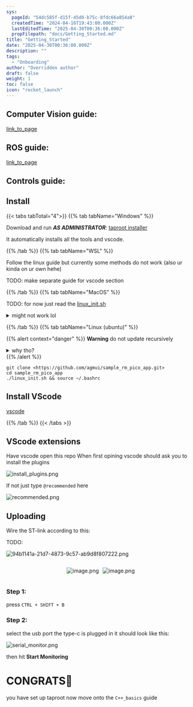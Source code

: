 ```yaml
---
sys:
  pageId: "54dc585f-d15f-45d0-b75c-8fdc66a854a8"
  createdTime: "2024-04-16T19:43:00.000Z"
  lastEditedTime: "2025-04-30T00:36:00.000Z"
  propFilepath: "docs/Getting_Started.md"
title: "Getting_Started"
date: "2025-04-30T00:36:00.000Z"
description: ""
tags:
  - "Onboarding"
author: "Overridden author"
draft: false
weight: 1
toc: false
icon: "rocket_launch"
---
```


## Computer Vision guide:

[link_to_page](86d45bc0-388b-4d26-8848-44f255f73d0e)

## ROS guide:

[link_to_page](3c76c1de-ec8f-46d6-8b0a-294005edc2d5)

## Controls guide:

## Install

{{< tabs tabTotal="4">}}
{{% tab tabName="Windows" %}}

Download and run _**AS ADMINISTRATOR**_: [taproot installer](https://github.com/Thornbots/TeachingFreshies/releases/tag/1.0)

It automatically installs all the tools and vscode.

{{% /tab %}}
{{% tab tabName="WSL" %}}

Follow the linux guide but currently some methods do not work (also ur kinda on ur own hehe)

TODO: make separate guide for vscode section

{{% /tab %}}
{{% tab tabName="MacOS" %}}

TODO: for now just read the [linux_init.sh](https://github.com/agmui/sample_rm_pico_app/blob/main/linux_init.sh)

<details>
<summary>might not work lol</summary>

`brew install libusb pkg-config`

Next install: [vscode](https://code.visualstudio.com/Download)

</details>

{{% /tab %}}
{{% tab tabName="Linux (ubuntu)" %}}

{{% alert context="danger" %}}
**Warning** do not update recursively
<details>
<summary>why tho?</summary>
There are some submodules that may go on for a while (like tinyusb) and I highly
recommend you don't need to get them.
If you want to see what submodules I update just look in `linux_init.sh`
</details>
{{% /alert %}}

```shell
git clone <https://github.com/agmui/sample_rm_pico_app.git>
cd sample_rm_pico_app
./linux_init.sh && source ~/.bashrc
```

## Install VScode

[vscode](https://code.visualstudio.com/Download)

{{% /tab %}}
{{< /tabs >}}

## VScode extensions

Have vscode open this repo
When first opining vscode should ask you to install the plugins

![install_plugins.png](https://prod-files-secure.s3.us-west-2.amazonaws.com/d518164a-d88e-44d1-a4ee-3adb3bd8bce0/89bd30f0-1825-4e77-867b-0a41ce370880/install_plugins.png?X-Amz-Algorithm=AWS4-HMAC-SHA256&X-Amz-Content-Sha256=UNSIGNED-PAYLOAD&X-Amz-Credential=ASIAZI2LB4665VM46KUE%2F20250505%2Fus-west-2%2Fs3%2Faws4_request&X-Amz-Date=20250505T200922Z&X-Amz-Expires=3600&X-Amz-Security-Token=IQoJb3JpZ2luX2VjEIz%2F%2F%2F%2F%2F%2F%2F%2F%2F%2FwEaCXVzLXdlc3QtMiJHMEUCIAjU9bq0YG7Gd2CEDDPQASbmzJrcQSYGG%2FWDDsFUc9JGAiEA8xCJRHBQN3CjIceTqeqy7LMMF7h30bvpigSAiK8hytQq%2FwMINRAAGgw2Mzc0MjMxODM4MDUiDCJNOSDBZWeNINQuLircA1KTe4MuK0TCBSu1mtzhhIJ5gxKdk84%2BrCeRieotaCeVWqQJ%2BH0qp%2ByCww%2BvWavote35iizSUPydsqpBDGRnoVOJknliUxLMsUPmLOFsSEBsB3q9ODTKTNAImKihZzFXtGavCtWJ3by1amjKJ9K4saOrm4ohEBG5DhagFMSitIbCmGkYdqbtwEE%2FIttY2enLy4ouBQyAge5U%2BVCMAErNvZVLgDEcEaa9ikobDD5AR3D0eOd%2FqYoEdGePTUrdC2cKNcDt%2F1vnxswtUZsI1yGL1c0np78ar%2Bx1AMyW9OkLTfVr1CqGWuGidz4%2BqPqkBJAsNZQuCJ9yAwEwM%2BV94%2Fvy12NphvgeZeVJArLyp49zyMHr1uw11B6IHkFOEWcD0%2FWrTnfF6606h4iAOH2wkJKzj21vaYz4pXZ0jGBS23WpZ2IIo9Dl%2FfPrcVYjheqduIfg8fdDBBEkPprKdfxl3Gg1BFOq3nzvXT2LqvwFSgTzSMEKSY17414fCBdMMFkRxgZyWARELBe6sczG6hhPPdTkUDuEc5cayynflnan6zIFT45TM0vZD7pfotqttWsgkF6BU2FjCT8onJ6au94F1NjY5A2wytmL7TQsHsNJ5rAAZgkvhdp5yhTyfxaKW3j6MJWy5MAGOqUB1VIhNQodWdqMFrTI%2FA9WShN1p3keb6OqO0mqnQiCtNOOhg2kynGFrbZC7qJFUb0e5ZMv1Rub56mD15ElkLICmrNQ66GlAUoyvzJgj1Bh3PXZ26e3UP94UOkFHgKqf1b606zcnXH%2BRl1xifht3msKkkvYHHHMKVJOkhz%2FCAlQqJEQ2iIDZ%2BVaV32E61hnYqoQe%2BQhcWFI4B6QVTCnHhujdAw%2F22au&X-Amz-Signature=388bcb393dd6d81375b5dd9aaa649d33417af7b83801a5b0fb8f9a1b20df9282&X-Amz-SignedHeaders=host&x-id=GetObject)

If not just type `@recommended` here  

![recommended.png](https://prod-files-secure.s3.us-west-2.amazonaws.com/d518164a-d88e-44d1-a4ee-3adb3bd8bce0/61e661e9-5d85-4dfc-be0d-8d2097a5e793/recommended.png?X-Amz-Algorithm=AWS4-HMAC-SHA256&X-Amz-Content-Sha256=UNSIGNED-PAYLOAD&X-Amz-Credential=ASIAZI2LB4665VM46KUE%2F20250505%2Fus-west-2%2Fs3%2Faws4_request&X-Amz-Date=20250505T200922Z&X-Amz-Expires=3600&X-Amz-Security-Token=IQoJb3JpZ2luX2VjEIz%2F%2F%2F%2F%2F%2F%2F%2F%2F%2FwEaCXVzLXdlc3QtMiJHMEUCIAjU9bq0YG7Gd2CEDDPQASbmzJrcQSYGG%2FWDDsFUc9JGAiEA8xCJRHBQN3CjIceTqeqy7LMMF7h30bvpigSAiK8hytQq%2FwMINRAAGgw2Mzc0MjMxODM4MDUiDCJNOSDBZWeNINQuLircA1KTe4MuK0TCBSu1mtzhhIJ5gxKdk84%2BrCeRieotaCeVWqQJ%2BH0qp%2ByCww%2BvWavote35iizSUPydsqpBDGRnoVOJknliUxLMsUPmLOFsSEBsB3q9ODTKTNAImKihZzFXtGavCtWJ3by1amjKJ9K4saOrm4ohEBG5DhagFMSitIbCmGkYdqbtwEE%2FIttY2enLy4ouBQyAge5U%2BVCMAErNvZVLgDEcEaa9ikobDD5AR3D0eOd%2FqYoEdGePTUrdC2cKNcDt%2F1vnxswtUZsI1yGL1c0np78ar%2Bx1AMyW9OkLTfVr1CqGWuGidz4%2BqPqkBJAsNZQuCJ9yAwEwM%2BV94%2Fvy12NphvgeZeVJArLyp49zyMHr1uw11B6IHkFOEWcD0%2FWrTnfF6606h4iAOH2wkJKzj21vaYz4pXZ0jGBS23WpZ2IIo9Dl%2FfPrcVYjheqduIfg8fdDBBEkPprKdfxl3Gg1BFOq3nzvXT2LqvwFSgTzSMEKSY17414fCBdMMFkRxgZyWARELBe6sczG6hhPPdTkUDuEc5cayynflnan6zIFT45TM0vZD7pfotqttWsgkF6BU2FjCT8onJ6au94F1NjY5A2wytmL7TQsHsNJ5rAAZgkvhdp5yhTyfxaKW3j6MJWy5MAGOqUB1VIhNQodWdqMFrTI%2FA9WShN1p3keb6OqO0mqnQiCtNOOhg2kynGFrbZC7qJFUb0e5ZMv1Rub56mD15ElkLICmrNQ66GlAUoyvzJgj1Bh3PXZ26e3UP94UOkFHgKqf1b606zcnXH%2BRl1xifht3msKkkvYHHHMKVJOkhz%2FCAlQqJEQ2iIDZ%2BVaV32E61hnYqoQe%2BQhcWFI4B6QVTCnHhujdAw%2F22au&X-Amz-Signature=b64534728f5bf5d3de9f5b3bf0677a6590eeaa48ebb8244b48214f2c114f0af7&X-Amz-SignedHeaders=host&x-id=GetObject)

## Uploading

Wire the ST-link according to this:

TODO:

![94b1141a-21d7-4873-9c57-ab9d8f807222.png](https://prod-files-secure.s3.us-west-2.amazonaws.com/d518164a-d88e-44d1-a4ee-3adb3bd8bce0/e5fad17d-ab82-4300-9f4c-505ab4b1202c/94b1141a-21d7-4873-9c57-ab9d8f807222.png?X-Amz-Algorithm=AWS4-HMAC-SHA256&X-Amz-Content-Sha256=UNSIGNED-PAYLOAD&X-Amz-Credential=ASIAZI2LB4665VM46KUE%2F20250505%2Fus-west-2%2Fs3%2Faws4_request&X-Amz-Date=20250505T200922Z&X-Amz-Expires=3600&X-Amz-Security-Token=IQoJb3JpZ2luX2VjEIz%2F%2F%2F%2F%2F%2F%2F%2F%2F%2FwEaCXVzLXdlc3QtMiJHMEUCIAjU9bq0YG7Gd2CEDDPQASbmzJrcQSYGG%2FWDDsFUc9JGAiEA8xCJRHBQN3CjIceTqeqy7LMMF7h30bvpigSAiK8hytQq%2FwMINRAAGgw2Mzc0MjMxODM4MDUiDCJNOSDBZWeNINQuLircA1KTe4MuK0TCBSu1mtzhhIJ5gxKdk84%2BrCeRieotaCeVWqQJ%2BH0qp%2ByCww%2BvWavote35iizSUPydsqpBDGRnoVOJknliUxLMsUPmLOFsSEBsB3q9ODTKTNAImKihZzFXtGavCtWJ3by1amjKJ9K4saOrm4ohEBG5DhagFMSitIbCmGkYdqbtwEE%2FIttY2enLy4ouBQyAge5U%2BVCMAErNvZVLgDEcEaa9ikobDD5AR3D0eOd%2FqYoEdGePTUrdC2cKNcDt%2F1vnxswtUZsI1yGL1c0np78ar%2Bx1AMyW9OkLTfVr1CqGWuGidz4%2BqPqkBJAsNZQuCJ9yAwEwM%2BV94%2Fvy12NphvgeZeVJArLyp49zyMHr1uw11B6IHkFOEWcD0%2FWrTnfF6606h4iAOH2wkJKzj21vaYz4pXZ0jGBS23WpZ2IIo9Dl%2FfPrcVYjheqduIfg8fdDBBEkPprKdfxl3Gg1BFOq3nzvXT2LqvwFSgTzSMEKSY17414fCBdMMFkRxgZyWARELBe6sczG6hhPPdTkUDuEc5cayynflnan6zIFT45TM0vZD7pfotqttWsgkF6BU2FjCT8onJ6au94F1NjY5A2wytmL7TQsHsNJ5rAAZgkvhdp5yhTyfxaKW3j6MJWy5MAGOqUB1VIhNQodWdqMFrTI%2FA9WShN1p3keb6OqO0mqnQiCtNOOhg2kynGFrbZC7qJFUb0e5ZMv1Rub56mD15ElkLICmrNQ66GlAUoyvzJgj1Bh3PXZ26e3UP94UOkFHgKqf1b606zcnXH%2BRl1xifht3msKkkvYHHHMKVJOkhz%2FCAlQqJEQ2iIDZ%2BVaV32E61hnYqoQe%2BQhcWFI4B6QVTCnHhujdAw%2F22au&X-Amz-Signature=a9fdbd0dad77e6cb44882069fc1f2c365660bc59431d020670e9539544a4c071&X-Amz-SignedHeaders=host&x-id=GetObject)

<div style="display: flex;flex-direction: row; column-gap:10px; max-width: 630px;justify-content: center;">
<div>

![image.png](https://prod-files-secure.s3.us-west-2.amazonaws.com/d518164a-d88e-44d1-a4ee-3adb3bd8bce0/210ecb78-1116-4d7b-b9b7-2292f66fa2c2/image.png?X-Amz-Algorithm=AWS4-HMAC-SHA256&X-Amz-Content-Sha256=UNSIGNED-PAYLOAD&X-Amz-Credential=ASIAZI2LB466XSR7ERF6%2F20250505%2Fus-west-2%2Fs3%2Faws4_request&X-Amz-Date=20250505T200925Z&X-Amz-Expires=3600&X-Amz-Security-Token=IQoJb3JpZ2luX2VjEIz%2F%2F%2F%2F%2F%2F%2F%2F%2F%2FwEaCXVzLXdlc3QtMiJGMEQCIHkmAXQkyYNYX9GF33evCXmhHAYwLgME5Ut1qI8CPGUIAiBC5ASJSgVy8ISPpE21CFn%2B30RkubrDnfyjxUuA%2FjtKair%2FAwg1EAAaDDYzNzQyMzE4MzgwNSIMLj%2BxfFxZBMj9k%2FrCKtwDevjkn%2BgPTUjgiZz9S7rlJKn8kPi2%2BDo%2BlrrEYsHGl%2F%2FwY8bKGWMpm9TfIrNgmVO%2BfM%2B5s28J%2BXJ42YjYfhqwdqBZC5vaFssrZ%2FTFpRD8oyyfIdiE8x9%2B8P22WANDH1OvbceSPT17%2FFij9dwHekK6ZR5jbUgTXAjzaohwA1%2BocYckW9vMGiQlKBuvD43upUdRYkkgImaLpXx46kDmxO4dpakhQ5p8AWZrratjNklaAE2IPe8N2gkr94WTkKLKU%2BE2zBRJWWcFrh5fAdJYhB2wg8yd1sx3XpnCOQuKn9chdSCi9XhHIL%2F9tLxvq0LPLmruDBOe8Qc0OMPct4C0ak5C4ti8PSGLMW3wQVRlrcFn3p2j%2FzsRorwQDgcloprWAN%2Fu2ijjpK6NPCAdkWTigxi2xTfxET1jcYXMMG1C5XesySf5T%2FXEgp5keoDY9%2B0gMS07%2B4N3eybAw22Z01ZIZA0ab4BH2FWRdBizJp68mbK%2B2qbBOFsJJUOqR0RnCRmMezlZufb0IZqYlLXjclVDdqhFHO9%2B%2FfzP50Oz%2F2BTmvybBJ35g5yPwLInYfk30no1RGXzLIfgYB30khmyW7wht%2BiG%2FTkqBCCWgjm56kAAlmPlIrt2PohjF6HgPxU4n%2BUwkLLkwAY6pgHr4TLErdPNNIag1bhHGvrij6dZM%2BKJYWpXy5wKXzH7BJPx7IKrydUeCSHW1IZIk4EXa0iNwdYxG7SxctGGWa6j627zGiEnmFs%2FS%2FqkgxojXKderAmwIaSqSL4lf9wC6j8qpa2tmnIR%2FnuV8kxLf05UOe%2FYgAzZ0IPqmx3tbE2%2BDO9pKGXmryNlJp8v7AZsDGpkMU9uFUHAkElqLyiix3V7P1wJr1P1&X-Amz-Signature=a0068d421d8fecc8f0eba02067913affe5df31f63ba976db72d8d0e7e6e0bb25&X-Amz-SignedHeaders=host&x-id=GetObject)

</div>
<div>

![image.png](https://prod-files-secure.s3.us-west-2.amazonaws.com/d518164a-d88e-44d1-a4ee-3adb3bd8bce0/33a0fd0f-8ca6-4a86-8e09-26e95ded1fff/image.png?X-Amz-Algorithm=AWS4-HMAC-SHA256&X-Amz-Content-Sha256=UNSIGNED-PAYLOAD&X-Amz-Credential=ASIAZI2LB466RUERFBGD%2F20250505%2Fus-west-2%2Fs3%2Faws4_request&X-Amz-Date=20250505T200925Z&X-Amz-Expires=3600&X-Amz-Security-Token=IQoJb3JpZ2luX2VjEIz%2F%2F%2F%2F%2F%2F%2F%2F%2F%2FwEaCXVzLXdlc3QtMiJIMEYCIQDZnRzufpB%2BYu8ILVjRs1wcEPXbKW2wb9XNXS84RWxvmQIhAIdVbA5luodIKJphNFoSV0d%2B%2BwGTcNfNbUSYzvSUAgiaKv8DCDUQABoMNjM3NDIzMTgzODA1IgzaHIps6dTg7K3JyqMq3ANUxzPRQxWNwymb2n6b%2BsnnkFzMUdZP%2FcejeAWd9xm7A70TDiENeul33sz7cKwR0EfuyOmEE8JQCH29XWVTXGkvRe4VcCc9js0nedGS9YpBXhup2II8HKdBn0O4sB6xrXyzNuxzmW6YwwCU3TDiwp6WN2MWLY95dK8nEFjwCnAe3cAD4587U6QQn3cKSBd7p56mmMPLbsjRPAq4lThX2RgzZNZB7A2Nayz2somBMawap5koVj3m8obhBrKYzkXt1kJbh9IjUpspuMDWXwL7Ep%2FJJjMr%2BM7vxvABsc3r9JpUUYkfA9sjy3BZ2wxMAWswFfZG3OPjlzgF7dUf54QklKSKp7wVajg1TAtncsfAxZcNkQeMr0T5t8xu5imBvvzhX8d%2BczAPwwomMX3Lnr221cDbOmndag2%2BqLHq%2Bt6hSD8FRjD4umWpYxN88XPEL6RCRQ1vWcGBye4r26FCl7k5PAEHIPxsEgKBmPssxOuyujKR4tUD%2FSeStGevyU47hHFxDGN9l1N7qUTNaYveU6KyPC6IfYnuOq0oruQOmbh2kwO3jsdQ%2FQo9lQ%2Be39HZAP%2FuvsBrnBYPR7XU6mZejTblUjzCK1WWL1vj4yUMvkj3hlTcSOcPnCgEuMf6%2Bz03hzDcseTABjqkAU%2BOBuTwIrar%2FZKqDOCWOYDemabvI%2B2BbxRCJslyP1%2BuyqYirB%2FCpMJNP%2Fsd9DWvmH9iIKB26rwEispcONCb5OHoJfYZaPytW775Twa8ekMwwttE5OITSZRhQSB17D%2F3pnSMHQbBS5MQBK4RSkiI4%2BfXd2dg37JGKeG1fqefJmycJkQ62cdpSxygW549m9Tm78hn2QUdfnDKLZ27EU4Z9%2F4RIZeY&X-Amz-Signature=f6187f664a4927f449f661a31a4a058abb9104de28fce9322858e33fd52b2869&X-Amz-SignedHeaders=host&x-id=GetObject)

</div>
</div>

### Step 1:

press `CTRL + SHIFT + B`

### Step 2:

select the usb port the type-c is plugged in it should look like this:

![serial_monitor.png](https://prod-files-secure.s3.us-west-2.amazonaws.com/d518164a-d88e-44d1-a4ee-3adb3bd8bce0/f03f4774-05d4-4393-b6a0-d5efb6d315ab/serial_monitor.png?X-Amz-Algorithm=AWS4-HMAC-SHA256&X-Amz-Content-Sha256=UNSIGNED-PAYLOAD&X-Amz-Credential=ASIAZI2LB4665VM46KUE%2F20250505%2Fus-west-2%2Fs3%2Faws4_request&X-Amz-Date=20250505T200922Z&X-Amz-Expires=3600&X-Amz-Security-Token=IQoJb3JpZ2luX2VjEIz%2F%2F%2F%2F%2F%2F%2F%2F%2F%2FwEaCXVzLXdlc3QtMiJHMEUCIAjU9bq0YG7Gd2CEDDPQASbmzJrcQSYGG%2FWDDsFUc9JGAiEA8xCJRHBQN3CjIceTqeqy7LMMF7h30bvpigSAiK8hytQq%2FwMINRAAGgw2Mzc0MjMxODM4MDUiDCJNOSDBZWeNINQuLircA1KTe4MuK0TCBSu1mtzhhIJ5gxKdk84%2BrCeRieotaCeVWqQJ%2BH0qp%2ByCww%2BvWavote35iizSUPydsqpBDGRnoVOJknliUxLMsUPmLOFsSEBsB3q9ODTKTNAImKihZzFXtGavCtWJ3by1amjKJ9K4saOrm4ohEBG5DhagFMSitIbCmGkYdqbtwEE%2FIttY2enLy4ouBQyAge5U%2BVCMAErNvZVLgDEcEaa9ikobDD5AR3D0eOd%2FqYoEdGePTUrdC2cKNcDt%2F1vnxswtUZsI1yGL1c0np78ar%2Bx1AMyW9OkLTfVr1CqGWuGidz4%2BqPqkBJAsNZQuCJ9yAwEwM%2BV94%2Fvy12NphvgeZeVJArLyp49zyMHr1uw11B6IHkFOEWcD0%2FWrTnfF6606h4iAOH2wkJKzj21vaYz4pXZ0jGBS23WpZ2IIo9Dl%2FfPrcVYjheqduIfg8fdDBBEkPprKdfxl3Gg1BFOq3nzvXT2LqvwFSgTzSMEKSY17414fCBdMMFkRxgZyWARELBe6sczG6hhPPdTkUDuEc5cayynflnan6zIFT45TM0vZD7pfotqttWsgkF6BU2FjCT8onJ6au94F1NjY5A2wytmL7TQsHsNJ5rAAZgkvhdp5yhTyfxaKW3j6MJWy5MAGOqUB1VIhNQodWdqMFrTI%2FA9WShN1p3keb6OqO0mqnQiCtNOOhg2kynGFrbZC7qJFUb0e5ZMv1Rub56mD15ElkLICmrNQ66GlAUoyvzJgj1Bh3PXZ26e3UP94UOkFHgKqf1b606zcnXH%2BRl1xifht3msKkkvYHHHMKVJOkhz%2FCAlQqJEQ2iIDZ%2BVaV32E61hnYqoQe%2BQhcWFI4B6QVTCnHhujdAw%2F22au&X-Amz-Signature=5d121875cad4e48aa71f5cc02daacc1feb5962054fcb64955dddb87ba1f38f29&X-Amz-SignedHeaders=host&x-id=GetObject)

then hit **Start Monitoring**

# CONGRATS🎉

you have set up taproot now move onto the `C++_basics` guide
